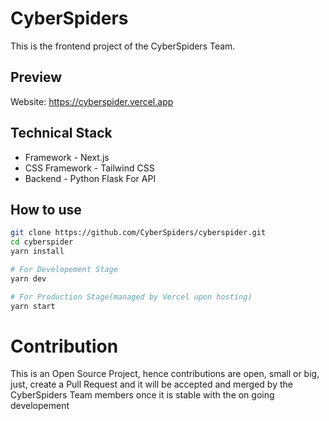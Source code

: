 # CyberSpiders

This is the frontend project of the CyberSpiders Team.

## Preview

Website: https://cyberspider.vercel.app

## Technical Stack

- Framework - Next.js
- CSS Framework - Tailwind CSS
- Backend - Python Flask For API

## How to use

```bash
git clone https://github.com/CyberSpiders/cyberspider.git
cd cyberspider
yarn install

# For Developement Stage
yarn dev

# For Production Stage(managed by Vercel upon hosting)
yarn start
```

# Contribution

This is an Open Source Project, hence contributions are open, small or big, just, create a Pull Request and it will be accepted and merged by the CyberSpiders Team members once it is stable with the on going developement
